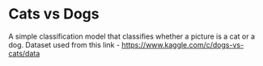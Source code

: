 # Cats vs Dogs
 A simple classification model that classifies whether a picture is a cat or a dog. 
 Dataset used from this link - https://www.kaggle.com/c/dogs-vs-cats/data
